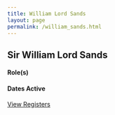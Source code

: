 ```yaml
---
title: William Lord Sands
layout: page
permalink: /william_sands.html
---
```


## Sir William Lord Sands

#### Role(s)

#### Dates Active

<a href="{{ '/browse.html' | relative_url }}#William Lord Sands" class="btn btn-custom">View Registers</a>